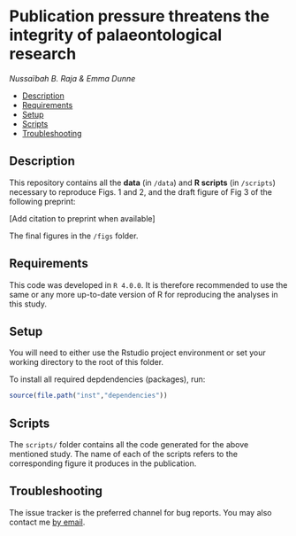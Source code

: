 Publication pressure threatens the integrity of palaeontological research
================

*Nussaïbah B. Raja & Emma Dunne*

  - [Description](#description)
  - [Requirements](#requirements)
  - [Setup](#setup)
  - [Scripts](#scripts)
  - [Troubleshooting](#troubleshooting)

## Description

This repository contains all the **data** (in `/data`) and **R scripts**
(in `/scripts`) necessary to reproduce Figs. 1 and 2, and the draft figure of Fig 3 of the following preprint:

[Add citation to preprint when available]

The final figures in the `/figs` folder. 

## Requirements

This code was developed in `R 4.0.0`. It is therefore recommended to use the same or any more up-to-date version of R for reproducing the analyses in this study.

## Setup

You will need to either use the Rstudio project environment or set your
working directory to the root of this folder.

To install all required depdendencies (packages), run:

``` r
source(file.path("inst","dependencies"))
```

## Scripts

The `scripts/` folder contains all the code generated for the above mentioned study. The name of each of the scripts refers to the corresponding figure it produces in the publication.

## Troubleshooting

The issue tracker is the preferred channel for bug reports. You may also
contact me [by email](mailto:nussaibah.raja.schoob@fau.de).
